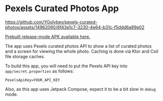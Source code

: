 # Pexels Curated Photos App

https://github.com/YGolybev/pexels-curated-photos/assets/14962060/6f43e1c7-3230-4e64-b31c-f5ddd6a99e02

[Prebuilt release-mode APK available here.](pexels.apk)

The app uses Pexels curated photos API to show a list of curated photos and a screen for viewing the whole photo.
Caching is done via Ktor and Coil file storage caches.

To build this app, you will need to put the Pexels API key into `app/secret.properties` as follows:
```
PexelsApiKey=YOUR_API_KEY
```

Also, as this app uses Jetpack Compose, expect it to be a bit slow in `debug` mode.
